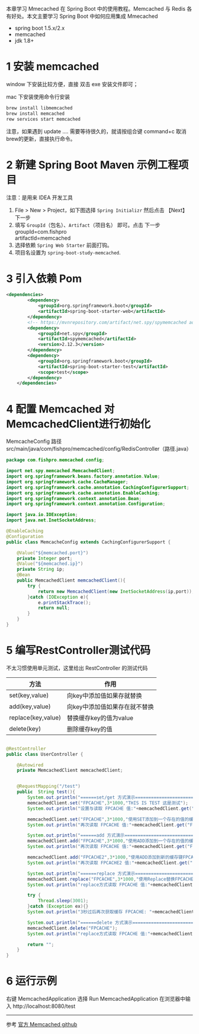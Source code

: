 本章学习 Mmecached 在 Spring Boot 中的使用教程。Memcached 与 Redis 各有好处。本文主要学习 Spring Boot 中如何应用集成 Mmecached

- spring boot 1.5.x/2.x
- memcached
- jdk 1.8+

# 1 安装 memcached
window 下安装比较方便，直接 双击 exe 安装文件即可；

mac 下安装使用命令行安装
```bash
brew install libmemcached
brew install memcached
rew services start memcached
```
注意，如果遇到 update .... 需要等待很久的，就请按组合键 command+c 取消brew的更新，直接执行命令。

# 2 新建 Spring Boot Maven 示例工程项目 
注意：是用来 IDEA 开发工具
1. File > New > Project，如下图选择 `Spring Initializr` 然后点击 【Next】下一步
2. 填写 `GroupId`（包名）、`Artifact`（项目名） 即可。点击 下一步
    groupId=com.fishpro   
    artifactId=memcached
3. 选择依赖 `Spring Web Starter` 前面打钩。
4. 项目名设置为 `spring-boot-study-memcached`.

# 3 引入依赖 Pom
```xml
<dependencies>
        <dependency>
            <groupId>org.springframework.boot</groupId>
            <artifactId>spring-boot-starter-web</artifactId>
        </dependency>
        <!-- https://mvnrepository.com/artifact/net.spy/spymemcached add by fishpro at 2019-08-07-->
        <dependency>
            <groupId>net.spy</groupId>
            <artifactId>spymemcached</artifactId>
            <version>2.12.3</version>
        </dependency>
        <dependency>
            <groupId>org.springframework.boot</groupId>
            <artifactId>spring-boot-starter-test</artifactId>
            <scope>test</scope>
        </dependency>
    </dependencies>
```

# 4 配置 Memcached 对 MemcachedClient进行初始化
MemcacheConfig 路径 src/main/java/com/fishpro/memcached/config/RedisController（路径.java）
```java
package com.fishpro.memcached.config;

import net.spy.memcached.MemcachedClient;
import org.springframework.beans.factory.annotation.Value;
import org.springframework.cache.CacheManager;
import org.springframework.cache.annotation.CachingConfigurerSupport;
import org.springframework.cache.annotation.EnableCaching;
import org.springframework.context.annotation.Bean;
import org.springframework.context.annotation.Configuration;

import java.io.IOException;
import java.net.InetSocketAddress;

@EnableCaching
@Configuration
public class MemcacheConfig extends CachingConfigurerSupport {

    @Value("${memcached.port}")
    private Integer port;
    @Value("${memcached.ip}")
    private String ip;
    @Bean
    public MemcachedClient memcachedClient(){
        try {
            return new MemcachedClient(new InetSocketAddress(ip,port));
        }catch (IOException e){
            e.printStackTrace();
            return null;
        }
    }
}

```

# 5 编写RestController测试代码
不太习惯使用单元测试，这里给出 RestController 的测试代码

|方法|作用|
|---|---|
|set(key,value)|向key中添加值如果存就替换|
|add(key,value)|向key中添加值如果存在就不替换|
|replace(key,value)|替换缓存key的值为value|
|delete(key)|删除缓存key的值|

```java

@RestController
public class UserController {

    @Autowired
    private MemcachedClient memcachedClient;


    @RequestMapping("/test")
    public  String test(){
        System.out.println("======set/get 方式演示===============================");
        memcachedClient.set("FPCACHE",3*1000,"THIS IS TEST 这是测试");
        System.out.println("设置与读取 FPCACHE 值:"+memcachedClient.get("FPCACHE"));

        memcachedClient.set("FPCACHE",3*1000,"使用SET添加到一个存在的值的缓存");
        System.out.println("再次读取 FPCACHE 值:"+memcachedClient.get("FPCACHE"));

        System.out.println("======add 方式演示===============================");
        memcachedClient.add("FPCACHE",3*1000,"使用ADD添加到一个存在的值的缓存");
        System.out.println("再次读取 FPCACHE 值:"+memcachedClient.get("FPCACHE"));

        memcachedClient.add("FPCACHE2",3*1000,"使用ADD添加到新的缓存键FPCACHE2中");
        System.out.println("再次读取 FPCACHE2 值:"+memcachedClient.get("FPCACHE2"));

        System.out.println("======replace 方式演示===============================");
        memcachedClient.replace("FPCACHE",3*1000,"使用Replace替换FPCACHE键对应的缓存值");
        System.out.println("replace方式读取 FPCACHE 值:"+memcachedClient.get("FPCACHE"));

        try {
            Thread.sleep(3001);
        }catch (Exception ex){}
        System.out.println("3秒过后再次获取缓存 FPCACHE: "+memcachedClient.get("FPCACHE"));

        System.out.println("======delete 方式演示===============================");
        memcachedClient.delete("FPCACHE");
        System.out.println("replace方式读取 FPCACHE 值:"+memcachedClient.get("FPCACHE"));

        return "";
    }
}

```

# 6 运行示例

右键 MemcachedApplication 选择 Run MemcachedApplication 在浏览器中输入 http://localhost:8080/test


----
参考
[官方 Memcached github](https://github.com/memcached/memcached)